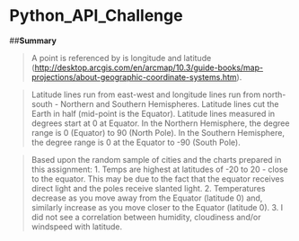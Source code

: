 # Python_API_Challenge

##**Summary**

>A point is referenced by is longitude and latitude (http://desktop.arcgis.com/en/arcmap/10.3/guide-books/map-projections/about-geographic-coordinate-systems.htm).

>Latitude lines run from east-west and longitude lines run from north-south - Northern and Southern Hemispheres. Latitude lines cut the Earth in half (mid-point is the Equator). Latitude lines measured in degrees start at 0 at Equator. In the Northern Hemisphere, the degree range is 0 (Equator) to 90 (North Pole). In the Southern Hemisphere, the degree range is 0 at the Equator to -90 (South Pole).

>Based upon the random sample of cities and the charts prepared in this assignment:
	1. Temps are highest at latitudes of -20 to 20 - close to the equator. This may be due to the fact that the equator receives direct light and the poles receive slanted light.
	2. Temperatures decrease as you move away from the Equator (latitude 0) and, similarly increase as you move closer to the Equator (latitude 0).
	3. I did not see a correlation between humidity, cloudiness and/or windspeed with latitude.
